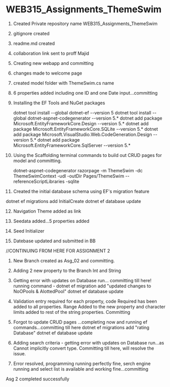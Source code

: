 # WEB315_Assignments_ThemeSwim

1. Created Private repository name WEB315_Assignments_ThemeSwim
2. gitignore created
3. readme.md created
4. collaboration link sent to proff Majid
5. Creating new webapp and committing
6. changes made to welcome page
7. created model folder with ThemeSwim.cs name
8. 6 properties added including one ID and one Date input...committing
9. Installing the EF Tools and NuGet packages

    dotnet tool install --global dotnet-ef --version 5
    dotnet tool install --global dotnet-aspnet-codegenerator --version 5.*
    dotnet add package Microsoft.EntityFrameworkCore.Design --version 5.*
    dotnet add package Microsoft.EntityFrameworkCore.SQLite --version 5.*
    dotnet add package Microsoft.VisualStudio.Web.CodeGeneration.Design --version 5.*
    dotnet add package Microsoft.EntityFrameworkCore.SqlServer --version 5.*
10. Using the Scaffolding terminal commands to build out CRUD pages for model and committing.

    dotnet-aspnet-codegenerator razorpage -m ThemeSwim -dc ThemeSwimContext -udl -outDir Pages/ThemeSwim --referenceScriptLibraries -sqlite
11. Created the initial database schema using EF's migration feature

dotnet ef migrations add InitialCreate
dotnet ef database update

12. Navigation Theme added as link

13. Seedata added...5 properties added

14. Seed Initializer 

15. Datebase updated and submitted in BB


//CONTINUING FROM HERE FOR ASSIGNMENT 2

1. New Branch created as Asg_02 and committing.

2. Adding 2 new property to the Branch Int and String

3. Getting error with updates on Database run... committing till here!
    running command - dotnet ef migration add "updated changes to NoOPools & AlottedPool"
    dotnet ef database update

4. Validation entry required for each property, code Required has been added to all properties. Range Added to the new property and character limits added to rest of the string properties. Committing

5. Forgot to update CRUD pages ...completing now and running ef commands...committing till here
    dotnet ef migrations add "rating Database"
    dotnet ef database update

6. Adding search criteria - getting error with updates on Database run...as Cannot implicitly convert type. Committing till here, will resolve the issue.

7. Error resolved, programming running perfectly fine, serch engine running and select list is available and working fine...committing

Asg 2 completed successfully